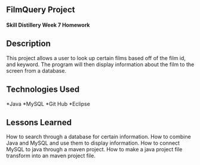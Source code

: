 ## FilmQuery Project

#### Skill Distillery Week 7 Homework

## Description

This project allows a user to look up certain films based off of the film id, and keyword. The program will then 
display information about the film to the screen from a database.

## Technologies Used

*Java
*MySQL
*Git Hub
*Eclipse

## Lessons Learned

How to search through a database for certain information.
How to combine Java and MySQL and use them to display information.
How to connect MySQL to java through a maven project.
How to make a java project file transform into an maven project file.
